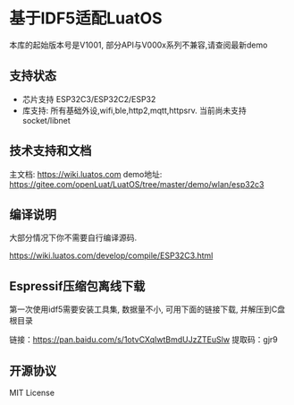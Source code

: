 # 基于IDF5适配LuatOS

本库的起始版本号是V1001, 部分API与V000x系列不兼容,请查阅最新demo

## 支持状态

* 芯片支持 ESP32C3/ESP32C2/ESP32
* 库支持: 所有基础外设,wifi,ble,http2,mqtt,httpsrv. 当前尚未支持socket/libnet

## 技术支持和文档

主文档: https://wiki.luatos.com
demo地址: https://gitee.com/openLuat/LuatOS/tree/master/demo/wlan/esp32c3

## 编译说明

大部分情况下你不需要自行编译源码.

https://wiki.luatos.com/develop/compile/ESP32C3.html

## Espressif压缩包离线下载

第一次使用idf5需要安装工具集, 数据量不小, 可用下面的链接下载, 并解压到C盘根目录

链接：https://pan.baidu.com/s/1otvCXqIwtBmdUJzZTEuSlw 
提取码：gjr9 


## 开源协议

MIT License
